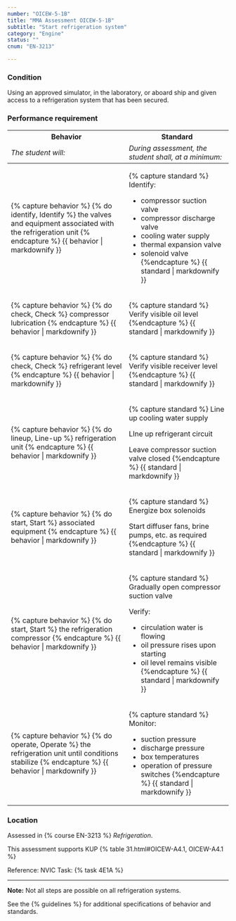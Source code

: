 ```yaml
---
number: "OICEW-5-1B"
title: "MMA Assessment OICEW-5-1B"
subtitle: "Start refrigeration system"
category: "Engine"
status: ""
cnum: "EN-3213"

---
```

### Condition

Using an approved simulator, in the laboratory, or aboard ship and given access to a refrigeration system that has been secured.

### Performance requirement 

<table width='100%' class='Guidelines'>
 <thead>
 <tr>
     <th class='thirty'>Behavior</th>
     <th class='seventy'>Standard</th>
 </tr>
 <tr>
     <td><em>The student will:</em></td>
     <td><em>During assessment, the student shall, at a minimum:</em></td>
 </tr>
 </thead>
 <tbody>
 

<tr><td>

{% capture behavior %}
{% do identify, Identify %} the valves and equipment associated with the refrigeration unit
{% endcapture %}
{{ behavior | markdownify }}

</td><td>

{% capture standard %}
Identify:

  * compressor suction valve
  * compressor discharge valve
  * cooling water supply
  * thermal expansion valve
  * solenoid valve
{%endcapture %}
{{ standard | markdownify }}

</td></tr>



<tr><td>

{% capture behavior %}
{% do check, Check %} compressor lubrication
{% endcapture %}
{{ behavior | markdownify }}

</td><td>

{% capture standard %}
Verify visible oil level
{%endcapture %}
{{ standard | markdownify }}

</td></tr>



<tr><td>

{% capture behavior %}
{% do check, Check %} refrigerant level
{% endcapture %}
{{ behavior | markdownify }}

</td><td>

{% capture standard %}
Verify visible receiver level
{%endcapture %}
{{ standard | markdownify }}

</td></tr>



<tr><td>

{% capture behavior %}
{% do lineup, Line-up %} refrigeration unit
{% endcapture %}
{{ behavior | markdownify }}

</td><td>

{% capture standard %}
Line up cooling water supply

LIne up refrigerant circuit

Leave compressor suction valve closed
{%endcapture %}
{{ standard | markdownify }}

</td></tr>



<tr><td>

{% capture behavior %}
{% do start, Start %} associated equipment
{% endcapture %}
{{ behavior | markdownify }}

</td><td>

{% capture standard %}
Energize box solenoids

Start diffuser fans, brine pumps, etc. as required
{%endcapture %}
{{ standard | markdownify }}

</td></tr>



<tr><td>

{% capture behavior %}
{% do start, Start %} the refrigeration compressor
{% endcapture %}
{{ behavior | markdownify }}

</td><td>

{% capture standard %}
Gradually open compressor suction valve

Verify:

  * circulation water is flowing
  * oil pressure rises upon starting
  * oil level remains visible
{%endcapture %}
{{ standard | markdownify }}

</td></tr>



<tr><td>

{% capture behavior %}
{% do operate, Operate %} the refrigeration unit until conditions stabilize
{% endcapture %}
{{ behavior | markdownify }}

</td><td>

{% capture standard %}
Monitor:

  * suction pressure
  * discharge pressure
  * box temperatures
  * operation of pressure switches
{%endcapture %}
{{ standard | markdownify }}

</td></tr>



 </tbody>
 </table>

### Location

Assessed in  {% course  EN-3213 %}  *Refrigeration*.

This assessment supports KUP {% table 31.html#OICEW-A4.1, OICEW-A4.1 %}

Reference: NVIC Task: {% task 4E1A  %}

***

**Note:** Not all steps are possible on all refrigeration systems.

See the {% guidelines %} for additional specifications of behavior and standards.